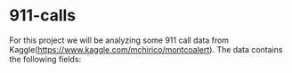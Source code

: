 # 911-calls
For this project we will be analyzing some 911 call data from Kaggle(https://www.kaggle.com/mchirico/montcoalert). The data contains the following fields:
